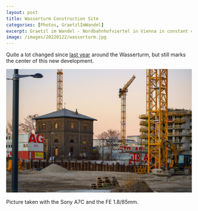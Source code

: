 ```yaml
---
layout: post
title: Wasserturm Construction Site
categories: [Photos, GraetzlImWandel]
excerpt: Graetzl im Wandel - Nordbahnhofviertel in Vienna in constant change
image: /images/20220122/wasserturm.jpg
---
```


Quite a lot changed since [last year](../wasserturm_freie-mitte/) around the Wasserturm, but still marks the center of this new development.


!["Grätzl im Wandel" - Historic Wasserturm and Freie Mitte](../images/20220122/wasserturm.jpg)


Picture taken with the Sony A7C and the FE 1.8/85mm.
